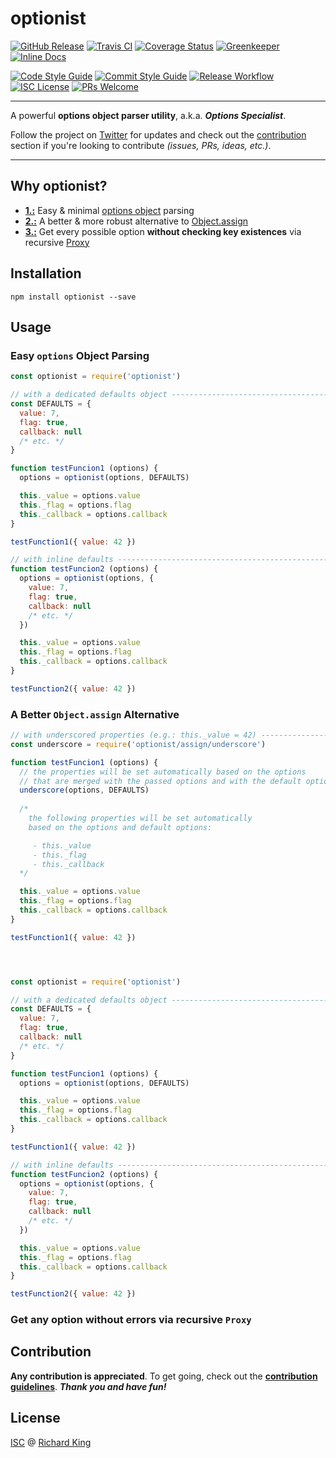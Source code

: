 # optionist

[![GitHub Release][badge-github]][url-github]
[![Travis CI][badge-travis]][url-travis]
[![Coverage Status][badge-coverage]][url-coverage]
[![Greenkeeper][badge-greenkeeper]][url-greenkeeper]
[![Inline Docs][badge-docs]][url-docs]

[![Code Style Guide][badge-style]][url-style]
[![Commit Style Guide][badge-commit]][url-commit]
[![Release Workflow][badge-release]][url-release]
[![ISC License][badge-license-isc]][url-license-doc-isc]
[![PRs Welcome][badge-contrib]][url-contrib-doc]

---

A powerful **options object parser utility**, a.k.a. ***Options Specialist***.

Follow the project on [Twitter][url-twitter] for updates and
check out the [contribution][url-section-contrib] section 
if you're looking to contribute *(issues, PRs, ideas, etc.)*.

---

## Why optionist?

 - [**1.:**][url-usage-1] Easy & minimal [options object][url-options-object] parsing
 - [**2.:**][url-usage-2] A better & more robust alternative to [Object.assign][url-object-assign]
 - [**3.:**][url-usage-3] Get every possible option **without checking key existences** 
                          via recursive [Proxy][url-proxy]

## Installation

```
npm install optionist --save
```

## Usage

### Easy ```options``` Object Parsing

```javascript
const optionist = require('optionist')

// with a dedicated defaults object --------------------------------------------
const DEFAULTS = { 
  value: 7, 
  flag: true, 
  callback: null
  /* etc. */
}

function testFuncion1 (options) {
  options = optionist(options, DEFAULTS)

  this._value = options.value
  this._flag = options.flag
  this._callback = options.callback  
}

testFunction1({ value: 42 })

// with inline defaults --------------------------------------------------------
function testFuncion2 (options) {
  options = optionist(options, { 
    value: 7, 
    flag: true, 
    callback: null
    /* etc. */
  })

  this._value = options.value
  this._flag = options.flag
  this._callback = options.callback
}

testFunction2({ value: 42 })
```

### A Better ```Object.assign``` Alternative

```javascript
// with underscored properties (e.g.: this._value = 42) ------------------------
const underscore = require('optionist/assign/underscore')

function testFuncion1 (options) {
  // the properties will be set automatically based on the options
  // that are merged with the passed options and with the default options
  underscore(options, DEFAULTS)  
  
  /*
    the following properties will be set automatically
    based on the options and default options:

     - this._value
     - this._flag
     - this._callback
  */

  this._value = options.value
  this._flag = options.flag
  this._callback = options.callback  
}

testFunction1({ value: 42 })




const optionist = require('optionist')

// with a dedicated defaults object --------------------------------------------
const DEFAULTS = { 
  value: 7, 
  flag: true, 
  callback: null
  /* etc. */
}

function testFuncion1 (options) {
  options = optionist(options, DEFAULTS)

  this._value = options.value
  this._flag = options.flag
  this._callback = options.callback  
}

testFunction1({ value: 42 })

// with inline defaults --------------------------------------------------------
function testFuncion2 (options) {
  options = optionist(options, { 
    value: 7, 
    flag: true, 
    callback: null
    /* etc. */
  })

  this._value = options.value
  this._flag = options.flag
  this._callback = options.callback
}

testFunction2({ value: 42 })
```

### Get any option without errors via recursive ```Proxy```

## Contribution

**Any contribution is appreciated**. To get going, check out the 
[**contribution guidelines**][url-contrib-doc]. ***Thank you and have fun!***

## License

[ISC][url-license-doc-isc] @ [Richard King](www.richrdkng.com)


  <!--- References ============================================================================ -->

  <!--- Badges -->
  [badge-github]:      https://img.shields.io/github/release/nodewell/optionist.svg?style=social
  [badge-travis]:      https://img.shields.io/travis/nodewell/optionist.svg?style=flat-square
  [badge-coverage]:    https://img.shields.io/coveralls/github/nodewell/optionist.svg?style=flat-square
  [badge-greenkeeper]: https://badges.greenkeeper.io/nodewell/optionist.svg?style=flat-square  
  [badge-docs]:        https://inch-ci.org/github/nodewell/optionist.svg?branch=master&style=flat-square
  [badge-license-isc]: https://img.shields.io/badge/license-ISC-blue.svg?style=flat-square  
  [badge-contrib]:     https://img.shields.io/badge/PRs-welcome-brightgreen.svg?style=flat-square
  [badge-style]:       https://img.shields.io/badge/style-standardjs-f3df49.svg?style=flat-square
  [badge-commit]:      https://img.shields.io/badge/commit-commitizen-fe7d37.svg?style=flat-square
  [badge-release]:     https://img.shields.io/badge/release-semantic--release-e10079.svg?style=flat-square
  
  <!--- URLs -->
  [url-github]:          https://github.com/nodewell/optionist
  [url-travis]:          https://travis-ci.org/nodewell/optionist
  [url-coverage]:        https://coveralls.io/github/nodewell/optionist?branch=master
  [url-greenkeeper]:     https://greenkeeper.io
  [url-docs]:            https://github.com/nodewell/optionist/blob/master/docs/API.md
  [url-style]:           https://standardjs.com
  [url-commit]:          http://commitizen.github.io/cz-cli
  [url-release]:         https://semantic-release.gitbook.io/semantic-release
  [url-license-doc]:     LICENSE.md
  [url-license-doc-isc]: https://github.com/nodewell/optionist/blob/master/LICENSE.md#isc-license  
  [url-contrib-doc]:     https://github.com/nodewell/optionist/blob/master/.github/CONTRIBUTING.md
  [url-twitter]:         https://twitter.com/search?q=%23nodewell%20%23optionist&src=github
  [url-section-contrib]: https://github.com/nodewell/optionist/blob/master/README.md#contribution
  [url-usage-1]:         https://github.com/nodewell/optionist/blob/master/README.md#easy-options-object-parsing
  [url-usage-2]:         https://github.com/nodewell/optionist/blob/master/README.md#a-better-objectassign-alternative
  [url-usage-3]:         https://github.com/nodewell/optionist/blob/master/README.md#get-any-option-without-errors-via-recursive-proxy
  [url-options-object]:  https://www.codereadability.com/what-are-javascript-options-objects
  [url-object-assign]:   https://developer.mozilla.org/en-US/docs/Web/JavaScript/Reference/Global_Objects/Object/assign
  [url-proxy]:           https://developer.mozilla.org/en-US/docs/Web/JavaScript/Reference/Global_Objects/Proxy

